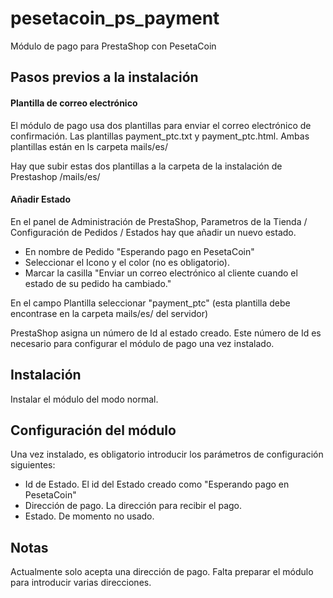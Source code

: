 # pesetacoin_ps_payment
Módulo de pago para PrestaShop con PesetaCoin

## Pasos previos a la instalación

#### Plantilla de correo electrónico

El módulo de pago usa dos plantillas para enviar el correo electrónico de confirmación. Las plantillas payment_ptc.txt y payment_ptc.html. Ambas plantillas están en ls carpeta mails/es/

Hay que subir estas dos plantillas a la carpeta de la instalación de Prestashop /mails/es/

#### Añadir Estado 

En el panel de Administración de PrestaShop, Parametros de la Tienda / Configuración de Pedidos / Estados hay que añadir un nuevo estado.

* En nombre de Pedido "Esperando pago en PesetaCoin"
* Seleccionar el Icono y el color (no es obligatorio).
* Marcar la casilla "Enviar un correo electrónico al cliente cuando el estado de su pedido ha cambiado."

En el campo Plantilla seleccionar "payment_ptc" (esta plantilla debe encontrase en la carpeta mails/es/ del servidor)

PrestaShop asigna un número de Id al estado creado. Este número de Id es necesario para configurar el módulo de pago una vez instalado.

## Instalación

Instalar el módulo del modo normal.

## Configuración del módulo

Una vez instalado, es obligatorio introducir los parámetros de configuración siguientes:

* Id de Estado. El id del Estado creado como "Esperando pago en PesetaCoin"
* Dirección de pago. La dirección para recibir el pago.
* Estado. De momento no usado.

## Notas

Actualmente solo acepta una dirección de pago. Falta preparar el módulo para introducir varias direcciones.


